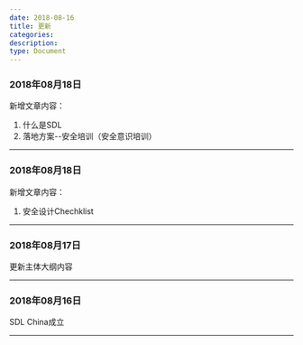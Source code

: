```yaml
---
date: 2018-08-16
title: 更新
categories:
description:
type: Document
---
```


### 2018年08月18日

新增文章内容：

1. 什么是SDL
2. 落地方案--安全培训（安全意识培训）

---

### 2018年08月18日

新增文章内容：

1. 安全设计Chechklist

---

### 2018年08月17日

更新主体大纲内容

---

### 2018年08月16日

SDL China成立

-----
